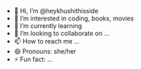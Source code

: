 - 👋 Hi, I’m @heykhushithisside
- 👀 I’m interested in coding, books, movies
- 🌱 I’m currently learning 
- 💞️ I’m looking to collaborate on ...
- 📫 How to reach me ...
- 😄 Pronouns: she/her
- ⚡ Fun fact: ...

<!---
heykhushithisside/heykhushithisside is a ✨ special ✨ repository because its `README.md` (this file) appears on your GitHub profile.
You can click the Preview link to take a look at your changes.
--->
